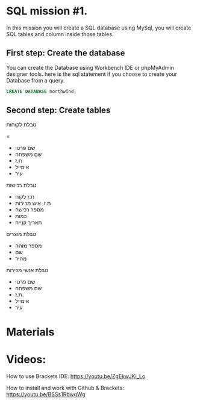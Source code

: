 # SQL mission #1.
In this mission you will create a SQL database using MySql, you will create SQL tables and column inside those tables.

## First step: Create the database
You can create the Database using Workbench IDE or phpMyAdmin designer tools. here is the sql statement if you choose to create your Database from a query.
```sql
CREATE DATABASE northwind;
```

## Second step: Create tables
טבלת לקוחות

=

-	שם פרטי
-	שם משפחה
-	ת.ז
-	אימייל
-	עיר

טבלת רכישות
-	ת.ז לקוח
-	ת.ז. איש מכירות
-	מספר רכישה
-	כמות
-	תאריך קנייה

טבלת מוצרים
-	מספר מזהה
-	שם
-	מחיר

טבלת אנשי מכירות
-	שם פרטי
-	שם משפחה
-	ת.ז.
-	אימייל
-	עיר


Materials
==
Videos:
===
How to use Brackets IDE: https://youtu.be/ZgEkwJKi_Lo

How to install and work with Github & Brackets: https://youtu.be/BSSs1RbwgWg

